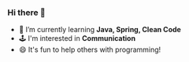 <!-- <div align=left>
  [![Hits](https://hits.seeyoufarm.com/api/count/incr/badge.svg?url=https%3A%2F%2Fgithub.com%2Fsang5c)](https://hits.seeyoufarm.com) 
</div> -->
  
### Hi there 👋
- 🌱 I’m currently learning **Java, Spring, Clean Code**
- 🕹 I'm interested in **Communication**
- 😄 It's fun to help others with programming!   
<!-- - 개발이라는 도구를 사용하여 주변 사람들을 돕는 멋진 개발자를 꿈꿔요. -->
<!--


**sang5c/sang5c** is a ✨ _special_ ✨ repository because its `README.md` (this file) appears on your GitHub profile.

Here are some ideas to get you started:

- 🔭 I’m currently working on ...
- 👯 I’m looking to collaborate on ...
- 🤔 I’m looking for help with ...
- 💬 Ask me about ...
- 📫 How to reach me: ...
- 😄 Pronouns: ...
- ⚡ Fun fact: ...
-->
